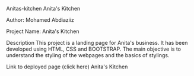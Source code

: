 Anitas-kitchen
Anita's Kitchen

Author: Mohamed Abdiaziiz

Project Name: Anita's Kitchen

Description
This project is a landing page for Anita's business. It has been developed using HTML, CSS and BOOTSTRAP. The main objective is to understand the styling of the webpages and the basics of stylings.

Link to deployed page (click here) Anita's Kitchen
